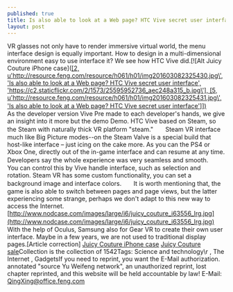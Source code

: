 ```yaml
---
published: true
title: Is also able to look at a Web page? HTC Vive secret user interface
layout: post
---
```

VR glasses not only have to render immersive virtual world, the menu interface design is equally important. How to design in a multi-dimensional environment easy to use interface it? We see how HTC Vive did.[![Alt Juicy Couture iPhone case]([[2, u\'http://resource.feng.com/resource/h061/h01/img201603082325430.jpg\', \'Is also able to look at a Web page? HTC Vive secret user interface\', \'https://c2.staticflickr.com/2/1573/25595952736_aec248a315_b.jpg\'], [5, u\'http://resource.feng.com/resource/h061/h01/img201603082325431.jpg\', \'Is also able to look at a Web page? HTC Vive secret user interface\']])](http://www.nodcase.com/juicy-couture-iphone-6-case-get-it-right-p-5076.html)　　As the developer version Vive Pre made to each developer\'s hands, we give an insight into it more but the demo Demo. HTC Vive based on Steam, so the Steam with naturally thick VR platform \"steam.\"　　Steam VR interface much like Big Picture modes--on the Steam Valve is a special build that host-like interface – just icing on the cake more. As you can the PS4 or Xbox One, directly out of the in-game interface and can resume at any time. Developers say the whole experience was very seamless and smooth.　　You can control this by Vive handle interface, such as selection and rotation. Steam VR has some custom functionality, you can set a background image and interface colors.　　It is worth mentioning that, the game is also able to switch between pages and page views, but the latter experiencing some strange, perhaps we don\'t adapt to this new way to access the Internet. [http://www.nodcase.com/images/large/i6/juicy_couture_i63556_lrg.jpg](http://www.nodcase.com/images/large/i6/juicy_couture_i63556_lrg.jpg) 　　With the help of Oculus, Samsung also for Gear VR to create their own user interface. Maybe in a few years, we are not used to traditional display pages.[Article correction] [Juicy Couture iPhone case](http://www.nodcase.com/juicy-couture-iphone-6-case-get-it-right-p-5076.html) [Juicy Couture sale](http://www.childrensalon.com/juicy-couture-girls-grey-diamante-glitter-logo-zip-up-top-127063.html)Collection is the collection of 1542Tags: Science and technology\r , The Internet , GadgetsIf you need to reprint, you want the E-Mail authorization. annotated \"source Yu Weifeng network\", an unauthorized reprint, lost chapter reprinted, and this website will be held accountable by law! E-Mail: QingXing@office.feng.com